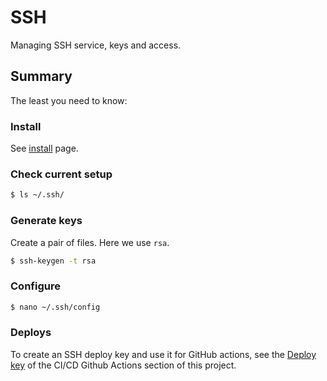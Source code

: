 ---
---
# SSH

Managing SSH service, keys and access.


## Summary

The least you need to know:

### Install

See [install](install.md) page.


### Check current setup

```sh
$ ls ~/.ssh/
```

### Generate keys

Create a pair of files. Here we use `rsa`.

```sh
$ ssh-keygen -t rsa
```

### Configure

```sh
$ nano ~/.ssh/config
```

### Deploys

To create an SSH deploy key and use it for GitHub actions, see the [Deploy key](/recipes/ci-cd/github-actions/tokens/deploy-key.md) of the CI/CD Github Actions section of this project.
